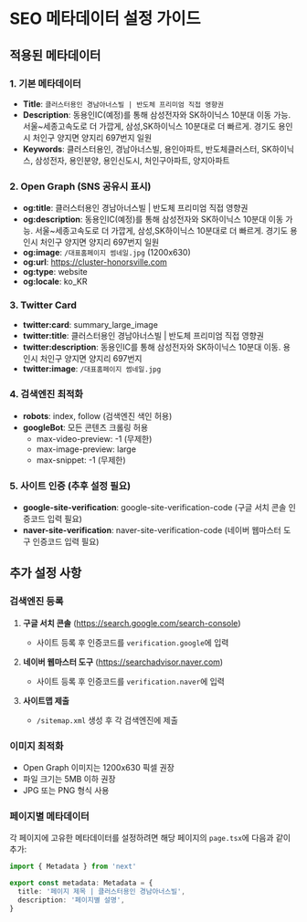 # SEO 메타데이터 설정 가이드

## 적용된 메타데이터

### 1. 기본 메타데이터
- **Title**: `클러스터용인 경남아너스빌 | 반도체 프리미엄 직접 영향권`
- **Description**: 동용인IC(예정)를 통해 삼성전자와 SK하이닉스 10분대 이동 가능. 서울~세종고속도로 더 가깝게, 삼성,SK하이닉스 10분대로 더 빠르게. 경기도 용인시 처인구 양지면 양지리 697번지 일원
- **Keywords**: 클러스터용인, 경남아너스빌, 용인아파트, 반도체클러스터, SK하이닉스, 삼성전자, 용인분양, 용인신도시, 처인구아파트, 양지아파트

### 2. Open Graph (SNS 공유시 표시)
- **og:title**: 클러스터용인 경남아너스빌 | 반도체 프리미엄 직접 영향권
- **og:description**: 동용인IC(예정)를 통해 삼성전자와 SK하이닉스 10분대 이동 가능. 서울~세종고속도로 더 가깝게, 삼성,SK하이닉스 10분대로 더 빠르게. 경기도 용인시 처인구 양지면 양지리 697번지 일원
- **og:image**: `/대표홈페이지 썸네일.jpg` (1200x630)
- **og:url**: https://cluster-honorsville.com
- **og:type**: website
- **og:locale**: ko_KR

### 3. Twitter Card
- **twitter:card**: summary_large_image
- **twitter:title**: 클러스터용인 경남아너스빌 | 반도체 프리미엄 직접 영향권
- **twitter:description**: 동용인IC를 통해 삼성전자와 SK하이닉스 10분대 이동. 용인시 처인구 양지면 양지리 697번지
- **twitter:image**: `/대표홈페이지 썸네일.jpg`

### 4. 검색엔진 최적화
- **robots**: index, follow (검색엔진 색인 허용)
- **googleBot**: 모든 콘텐츠 크롤링 허용
  - max-video-preview: -1 (무제한)
  - max-image-preview: large
  - max-snippet: -1 (무제한)

### 5. 사이트 인증 (추후 설정 필요)
- **google-site-verification**: google-site-verification-code (구글 서치 콘솔 인증코드 입력 필요)
- **naver-site-verification**: naver-site-verification-code (네이버 웹마스터 도구 인증코드 입력 필요)

## 추가 설정 사항

### 검색엔진 등록
1. **구글 서치 콘솔** (https://search.google.com/search-console)
   - 사이트 등록 후 인증코드를 `verification.google`에 입력

2. **네이버 웹마스터 도구** (https://searchadvisor.naver.com)
   - 사이트 등록 후 인증코드를 `verification.naver`에 입력

3. **사이트맵 제출**
   - `/sitemap.xml` 생성 후 각 검색엔진에 제출

### 이미지 최적화
- Open Graph 이미지는 1200x630 픽셀 권장
- 파일 크기는 5MB 이하 권장
- JPG 또는 PNG 형식 사용

### 페이지별 메타데이터
각 페이지에 고유한 메타데이터를 설정하려면 해당 페이지의 `page.tsx`에 다음과 같이 추가:

```typescript
import { Metadata } from 'next'

export const metadata: Metadata = {
  title: '페이지 제목 | 클러스터용인 경남아너스빌',
  description: '페이지별 설명',
}
```